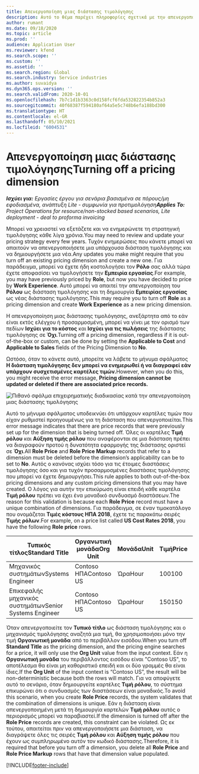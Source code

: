 ```yaml
---
title: Απενεργοποίηση μιας διάστασης τιμολόγησης
description: Αυτό το θέμα παρέχει πληροφορίες σχετικά με την απενεργοποίηση των διαστάσεων τιμολόγησης.
author: rumant
ms.date: 09/18/2020
ms.topic: article
ms.prod: ''
audience: Application User
ms.reviewer: kfend
ms.search.scope: ''
ms.custom: ''
ms.assetid: ''
ms.search.region: Global
ms.search.industry: Service industries
ms.author: suvaidya
ms.dyn365.ops.version: ''
ms.search.validFrom: 2020-10-01
ms.openlocfilehash: 7b7c1d1b3363c0d158fcf6fda532822354b852a3
ms.sourcegitcommit: 40f68387f594180af64a5e5c748b6efa188bd300
ms.translationtype: HT
ms.contentlocale: el-GR
ms.lasthandoff: 05/10/2021
ms.locfileid: "6004531"
---
```

# <a name="turning-off-a-pricing-dimension"></a><span data-ttu-id="aaa97-103">Απενεργοποίηση μιας διάστασης τιμολόγησης</span><span class="sxs-lookup"><span data-stu-id="aaa97-103">Turning off a pricing dimension</span></span>

<span data-ttu-id="aaa97-104">_**Ισχύει για:** Εργασίες έργου για σενάρια βασισμένα σε πόρους/μη εφοδιασμένα, ανάπτυξη Lite - συμφωνία για προτιμολόγηση_</span><span class="sxs-lookup"><span data-stu-id="aaa97-104">_**Applies To:** Project Operations for resource/non-stocked based scenarios, Lite deployment - deal to proforma invoicing_</span></span>

<span data-ttu-id="aaa97-105">Μπορεί να χρειαστεί να εξετάζετε και να ενημερώνετε τη στρατηγική τιμολόγησης κάθε λίγα χρόνια.</span><span class="sxs-lookup"><span data-stu-id="aaa97-105">You may need to review and update your pricing strategy every few years.</span></span> <span data-ttu-id="aaa97-106">Τυχόν ενημερώσεις που κάνετε μπορεί να απαιτούν να απενεργοποιήσετε μια υπάρχουσα διάσταση τιμολόγησης και να δημιουργήσετε μια νέα.</span><span class="sxs-lookup"><span data-stu-id="aaa97-106">Any updates you make might require that you turn off an existing pricing dimension and create a new one.</span></span> <span data-ttu-id="aaa97-107">Για παράδειγμα, μπορεί να έχετε ήδη κοστολογήσει τον **Ρόλο** σας αλλά τώρα έχετε αποφασίσει να τιμολογήσετε την **Εμπειρία εργασίας**.</span><span class="sxs-lookup"><span data-stu-id="aaa97-107">For example, you may have previously priced by **Role**, but now you have decided to price by **Work Experience**.</span></span> <span data-ttu-id="aaa97-108">Αυτό μπορεί να απαιτεί την απενεργοποίηση του **Ρόλου** ως διάσταση τιμολόγησης και τη δημιουργία **Εμπειρίας εργασίας** ως νέας διάστασης τιμολόγησης.</span><span class="sxs-lookup"><span data-stu-id="aaa97-108">This may require you to turn off **Role** as a pricing dimension and create **Work Experience** as a new pricing dimension.</span></span> 

<span data-ttu-id="aaa97-109">Η απενεργοποίηση μιας διάστασης τιμολόγησης, ανεξάρτητα από το εάν είναι εκτός ελέγχου ή προσαρμοσμένη, μπορεί να γίνει με τον ορισμό των πεδίων **Ισχύει για το κόστος** και **Ισχύει για τις πωλήσεις** της διάστασης τιμολόγησης σε **Όχι**.</span><span class="sxs-lookup"><span data-stu-id="aaa97-109">Turning off a pricing dimension, regardless if it is out-of-the-box or custom, can be done by setting the **Applicable to Cost** and **Applicable to Sales** fields of the Pricing Dimension to **No**.</span></span>

<span data-ttu-id="aaa97-110">Ωστόσο, όταν το κάνετε αυτό, μπορείτε να λάβετε το μήνυμα σφάλματος **Η διάσταση τιμολόγησης δεν μπορεί να ενημερωθεί ή να διαγραφεί εάν υπάρχουν συσχετισμένες καρτέλες τιμών.**</span><span class="sxs-lookup"><span data-stu-id="aaa97-110">However, when you do this, you might receive the error message, **Pricing dimension cannot be updated or deleted if there are associated price records.**</span></span>

![Πιθανό σφάλμα επιχειρηματικής διαδικασίας κατά την απενεργοποίηση μιας διάστασης τιμολόγησης](media/Business-Process-Error.png)

<span data-ttu-id="aaa97-112">Αυτό το μήνυμα σφάλματος υποδεικνύει ότι υπάρχουν καρτέλες τιμών που είχαν ρυθμιστεί προηγουμένως για τη διάσταση που απενεργοποιείται.</span><span class="sxs-lookup"><span data-stu-id="aaa97-112">This error message indicates that there are price records that were previously set up for the dimension that is being turned off.</span></span> <span data-ttu-id="aaa97-113">Όλες οι καρτέλες **Τιμή ρόλου** και **Αύξηση τιμής ρόλου** που αναφέρονται σε μια διάσταση πρέπει να διαγραφούν προτού η δυνατότητα εφαρμογής της διάστασης οριστεί σε **Όχι**.</span><span class="sxs-lookup"><span data-stu-id="aaa97-113">All **Role Price** and **Role Price Markup** records that refer to a dimension must be deleted before the dimension’s applicability can be to set to **No**.</span></span> <span data-ttu-id="aaa97-114">Αυτός ο κανόνας ισχύει τόσο για τις έτοιμες διαστάσεις τιμολόγησης όσο και για τυχόν προσαρμοσμένες διαστάσεις τιμολόγησης που μπορεί να έχετε δημιουργήσει.</span><span class="sxs-lookup"><span data-stu-id="aaa97-114">This rule applies to both out-of-the-box pricing dimensions and any custom pricing dimensions that you may have created.</span></span> <span data-ttu-id="aaa97-115">Ο λόγος για αυτήν την επικύρωση είναι επειδή κάθε καρτέλα **Τιμή ρόλου** πρέπει να έχει ένα μοναδικό συνδυασμό διαστάσεων.</span><span class="sxs-lookup"><span data-stu-id="aaa97-115">The reason for this validation is because each **Role Price** record must have a unique combination of dimensions.</span></span> <span data-ttu-id="aaa97-116">Για παράδειγμα, σε έναν τιμοκατάλογο που ονομάζεται **Τιμές κόστους ΗΠΑ 2018**, έχετε τις παρακάτω σειρές **Τιμής ρόλων**.</span><span class="sxs-lookup"><span data-stu-id="aaa97-116">For example, on a price list called **US Cost Rates 2018**, you have the following **Role price** rows.</span></span> 

| <span data-ttu-id="aaa97-117">Τυπικός τίτλος</span><span class="sxs-lookup"><span data-stu-id="aaa97-117">Standard Title</span></span>         | <span data-ttu-id="aaa97-118">Οργανωτική μονάδα</span><span class="sxs-lookup"><span data-stu-id="aaa97-118">Org Unit</span></span>    |<span data-ttu-id="aaa97-119">Μονάδα</span><span class="sxs-lookup"><span data-stu-id="aaa97-119">Unit</span></span>   |<span data-ttu-id="aaa97-120">Τιμή</span><span class="sxs-lookup"><span data-stu-id="aaa97-120">Price</span></span>  |<span data-ttu-id="aaa97-121">Νομισματική μονάδα</span><span class="sxs-lookup"><span data-stu-id="aaa97-121">Currency</span></span>  |
| -----------------------|-------------|-------|-------|----------|
| <span data-ttu-id="aaa97-122">Μηχανικός συστημάτων</span><span class="sxs-lookup"><span data-stu-id="aaa97-122">Systems Engineer</span></span>|<span data-ttu-id="aaa97-123">Contoso ΗΠΑ</span><span class="sxs-lookup"><span data-stu-id="aaa97-123">Contoso US</span></span>|<span data-ttu-id="aaa97-124">Ώρα</span><span class="sxs-lookup"><span data-stu-id="aaa97-124">Hour</span></span>| <span data-ttu-id="aaa97-125">100</span><span class="sxs-lookup"><span data-stu-id="aaa97-125">100</span></span>|<span data-ttu-id="aaa97-126">USD</span><span class="sxs-lookup"><span data-stu-id="aaa97-126">USD</span></span>|
| <span data-ttu-id="aaa97-127">Επικεφαλής μηχανικός συστημάτων</span><span class="sxs-lookup"><span data-stu-id="aaa97-127">Senior Systems Engineer</span></span>|<span data-ttu-id="aaa97-128">Contoso ΗΠΑ</span><span class="sxs-lookup"><span data-stu-id="aaa97-128">Contoso US</span></span>|<span data-ttu-id="aaa97-129">Ώρα</span><span class="sxs-lookup"><span data-stu-id="aaa97-129">Hour</span></span>| <span data-ttu-id="aaa97-130">150</span><span class="sxs-lookup"><span data-stu-id="aaa97-130">150</span></span>| <span data-ttu-id="aaa97-131">USD</span><span class="sxs-lookup"><span data-stu-id="aaa97-131">USD</span></span>|


<span data-ttu-id="aaa97-132">Όταν απενεργοποιείτε τον **Τυπικό τίτλο** ως διάσταση τιμολόγησης και ο μηχανισμός τιμολόγησης αναζητά μια τιμή, θα χρησιμοποιήσει μόνο την τιμή **Οργανωτική μονάδα** από το περιβάλλον εισόδου.</span><span class="sxs-lookup"><span data-stu-id="aaa97-132">When you turn off **Standard Title** as the pricing dimension, and the pricing engine searches for a price, it will only use the **Org Unit** value from the input context.</span></span> <span data-ttu-id="aaa97-133">Εάν η **Οργανωτική μονάδα** του περιβάλλοντος εισόδου είναι "Contoso US", το αποτέλεσμα θα είναι μη καθοριστικό επειδή και οι δύο γραμμές θα είναι ίδιες.</span><span class="sxs-lookup"><span data-stu-id="aaa97-133">If the **Org Unit** of the input context is “Contoso US”, the result will be non-deterministic because both the rows will match.</span></span> <span data-ttu-id="aaa97-134">Για να αποφύγετε αυτό το σενάριο, όταν δημιουργείτε καρτέλες **Τιμή ρόλου**, το σύστημα επικυρώνει ότι ο συνδυασμός των διαστάσεων είναι μοναδικός.</span><span class="sxs-lookup"><span data-stu-id="aaa97-134">To avoid this scenario, when you create **Role Price** records, the system validates that the combination of dimensions is unique.</span></span> <span data-ttu-id="aaa97-135">Εάν η διάσταση είναι απενεργοποιημένη μετά τη δημιουργία καρτελών **Τιμή ρόλου** αυτός ο περιορισμός μπορεί να παραβιαστεί.</span><span class="sxs-lookup"><span data-stu-id="aaa97-135">If the dimension is turned off after the **Role Price** records are created, this constraint can be violated.</span></span> <span data-ttu-id="aaa97-136">Ως εκ τούτου, απαιτείται πριν να απενεργοποιήσετε μια διάσταση, να διαγράψετε όλες τις σειρές **Τιμή ρόλου** και **Αύξηση τιμής ρόλου** που έχουν ως συμπληρωμένο αυτόν τον κωδικό διάστασης.</span><span class="sxs-lookup"><span data-stu-id="aaa97-136">Therefore, it is required that before you turn off a dimension, you delete all **Role Price** and **Role Price Markup** rows that have that dimension value populated.</span></span>


[!INCLUDE[footer-include](../includes/footer-banner.md)]
